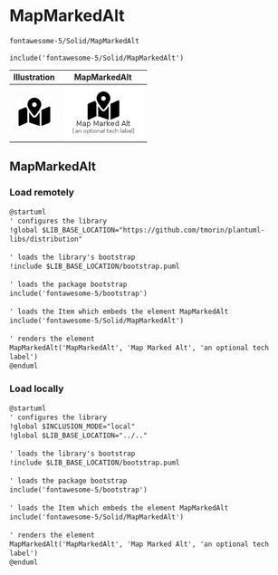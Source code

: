 # MapMarkedAlt


```text
fontawesome-5/Solid/MapMarkedAlt
```

```text
include('fontawesome-5/Solid/MapMarkedAlt')
```



| Illustration | MapMarkedAlt |
| :---: | :---: |
| ![illustration for Illustration](../../fontawesome-5/Solid/MapMarkedAlt.png) | ![illustration for MapMarkedAlt](../../fontawesome-5/Solid/MapMarkedAlt.Local.png) |




## MapMarkedAlt

### Load remotely
```plantuml
@startuml
' configures the library
!global $LIB_BASE_LOCATION="https://github.com/tmorin/plantuml-libs/distribution"

' loads the library's bootstrap
!include $LIB_BASE_LOCATION/bootstrap.puml

' loads the package bootstrap
include('fontawesome-5/bootstrap')

' loads the Item which embeds the element MapMarkedAlt
include('fontawesome-5/Solid/MapMarkedAlt')

' renders the element
MapMarkedAlt('MapMarkedAlt', 'Map Marked Alt', 'an optional tech label')
@enduml
```

### Load locally
```plantuml
@startuml
' configures the library
!global $INCLUSION_MODE="local"
!global $LIB_BASE_LOCATION="../.."

' loads the library's bootstrap
!include $LIB_BASE_LOCATION/bootstrap.puml

' loads the package bootstrap
include('fontawesome-5/bootstrap')

' loads the Item which embeds the element MapMarkedAlt
include('fontawesome-5/Solid/MapMarkedAlt')

' renders the element
MapMarkedAlt('MapMarkedAlt', 'Map Marked Alt', 'an optional tech label')
@enduml
```

